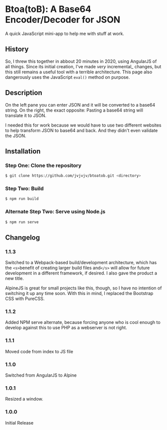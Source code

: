 # Btoa(toB): A Base64 Encoder/Decoder for JSON
A quick JavaScript mini-app to help me with stuff at work.

## History

So, I threw this together in abbout 20 minutes in 2020, using AngularJS of all things. Since its initial creation, I've made _very_ incremental_ changes, but this still remains a useful tool with a terrible architecture. This page also dangerously uses the JavaScript `eval()` method on purpose.

## Description

On the left pane you can enter JSON and it will be converted to a base64 string. On the right, the exact opposite: Pasting a base64 string will translate it to JSON.

I needed this for work because we would have to use two different websites to help transform JSON to base64 and back. And they didn't even validate the JSON.

## Installation

### Step One: Clone the repository

```bash
$ git clone https://github.com/jvjvjv/btoatob.git <directory>
```

### Step Two: Build

```bash
$ npm run build
```

### Alternate Step Two: Serve using Node.js

```bash
$ npm run serve
```
## Changelog

### 1.1.3

Switched to a Webpack-based build/development architecture, which has the `<s>`benefit of creating larger build files and`</s>` will allow for future development in a different framework, if desired. I also gave the product a new title.

AlpineJS is great for small projects like this, though, so I have no intention of switching it up any time soon. With this in mind, I replaced the Bootstrap CSS with PureCSS.

### 1.1.2

Added NPM serve alternate, because forcing anyone who is cool enough to develop against this to use PHP as a webserver is not right.

### 1.1.1

Moved code from index to JS file

### 1.1.0

Switched from AngularJS to Alpine

### 1.0.1

Resized a window.

### 1.0.0

Initial Release

